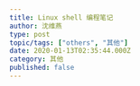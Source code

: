 ```yaml
---
title: Linux shell 编程笔记
author: 沈维燕
type: post
topic/tags: ["others", "其他"]
date: 2020-01-13T02:35:44.000Z
category: 其他
published: false
---
```


<!doctype html><div data-lake-element="root" class="lake-engine lake-typography-traditional" data-parser-by="lake2html"></div>